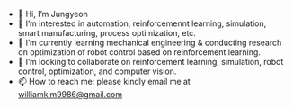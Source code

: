 - 👋 Hi, I’m Jungyeon
- 👀 I’m interested in automation, reinforcemennt learning, simulation, smart manufacturing, process optimization, etc.
- 🌱 I’m currently learning mechanical engineering & conducting research on optimization of robot control based on reinforcement learning.
- 💞️ I’m looking to collaborate on reinforcement learning, simulation, robot control, optimization, and computer vision.
- 📫 How to reach me: please kindly email me at williamkim9986@gmail.com
